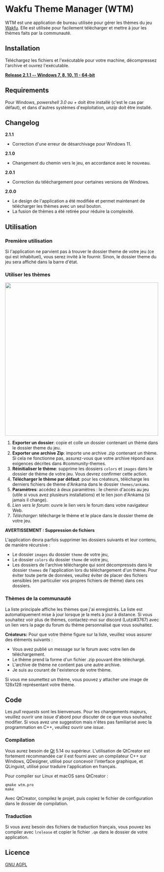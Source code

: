 # Wakfu Theme Manager (WTM)

WTM est une application de bureau utilisée pour gérer les thèmes du jeu [Wakfu](https://www.wakfu.com). Elle est utilisée pour facilement télécharger et mettre à jour les thèmes faits par la communauté.

## Installation

Téléchargez les fichiers et l'exécutable pour votre machine, décompressez l'archive et ouvrez l'exécutable.

[**Release 2.1.1 -- Windows 7, 8, 10, 11 - 64-bit**](https://www.dropbox.com/scl/fi/tfbuwgus5kfy9i2s46pfd/WTM_2_1_1.zip?rlkey=r2tvdhijm5b34gynovbz0425y&dl=1)

## Requirements

Pour Windows, *powershell 3.0 ou +* doit être installé (c'est le cas par défaut), et dans d'autres systèmes d'exploitation, *unzip* doit être installé.

## Changelog

**2.1.1**
* Correction d'une erreur de désarchivage pour Windows 11.

**2.1.0**
* Changement du chemin vers le jeu, en accordance avec le nouveau.

**2.0.1**
* Correction du téléchargement pour certaines versions de Windows.

**2.0.0**
* Le design de l'application a été modifiée et permet maintenant de télécharger les thèmes avec un seul bouton.
* La fusion de thèmes a été retirée pour réduire la complexité.

## Utilisation

### Première utilisation

Si l'application ne parvient pas à trouver le dossier theme de votre jeu (ce qui est inhabituel), vous serez invité à le fournir. Sinon, le dossier theme du jeu sera affiché dans la barre d'état.

### Utiliser les thèmes

<img src="https://user-images.githubusercontent.com/15910330/232262445-7e62a5a3-8c0a-4ac2-83ee-590c783549a7.png" width="500">

1. **Exporter un dossier**: copie et colle un dossier contenant un thème dans le dossier theme du jeu.
2. **Exporter une archive Zip**: importe une archive .zip contenant un thème. Si cela ne fonctionne pas, assurez-vous que votre archive répond aux exigences décrites dans #community-themes.
3. **Réinitialiser le thème**: supprime les dossiers `colors` et `images` dans le dossier de thème de votre jeu. Vous devrez confirmer cette action.
4. **Télécharger le thème par défaut**: pour les créateurs, télécharge les derniers fichiers de thème d'Ankama dans le dossier `themes/ankama`.
5. **Paramètres**: accédez à deux paramètres : le chemin d'accès au jeu (utile si vous avez plusieurs installations) et le lien json d'Ankama (si jamais il change).
6. *Lien vers le forum*: ouvre le lien vers le forum dans votre navigateur Web.
7. *Télécharger*: télécharge le thème et le place dans le dossier theme de votre jeu.

**AVERTISSEMENT : Suppression de fichiers**

L'application devra parfois supprimer les dossiers suivants et leur contenu, de manière récursive :
* Le dossier `images` du dossier `theme` de votre jeu,
* Le dossier `colors` du dossier `theme` de votre jeu,
* Les dossiers de l'archive téléchargée qui sont décompressés dans le dossier `themes` de l'application lors du téléchargement d'un thème.
    Pour éviter toute perte de données, veuillez éviter de placer des fichiers sensibles (en particulier vos propres fichiers de thème) dans ces dossiers.

### Thèmes de la communauté

La liste principale affiche les thèmes que j'ai enregistrés. La liste est automatiquement mise à jour lorsque je la mets à jour à distance. Si vous souhaitez voir plus de thèmes, contactez-moi sur discord (Lutzi#3767) avec un lien vers la page du forum du thème personnalisé que vous souhaitez.

**Créateurs:**
Pour que votre thème figure sur la liste, veuillez vous assurer des éléments suivants :

* Vous avez publié un message sur le forum avec votre lien de téléchargement.
* Le thème prend la forme d'un fichier .zip pouvant être téléchargé.
* L'archive de thème ne contient pas une autre archive.
* Je suis au courant de l'existence de votre thème.

Si vous me soumettez un thème, vous pouvez y attacher une image de 128x128 représentant votre thème.

## Code

Les *pull requests* sont les bienvenues. Pour les changements majeurs, veuillez ouvrir une *issue* d'abord pour discuter de ce que vous souhaitez modifier. Si vous avez une suggestion mais n'êtes pas familiarisé avec la programmation en C++, veuillez ouvrir une *issue*.

### Compilation

Vous aurez besoin de [Qt](https://www.qt.io/) 5.14 ou supérieur. L'utilisation de QtCreator est fortement recommandée car il est fourni avec un compilateur C++ sur Windows, QDesigner, utilisé pour concevoir l'interface graphique, et QLinguist, utilisé pour traduire l'application en français.

Pour compiler sur Linux et macOS sans QtCreator :

```console
qmake wtm.pro
make
```

Avec QtCreator, compilez le projet, puis copiez le fichier de configuration dans le dossier de compilation.

### Traduction
Si vous avez besoin des fichiers de traduction français, vous pouvez les compiler avec `lrelease` et copier le fichier `.qm` dans le dossier de votre application.

## Licence
[GNU AGPL](https://choosealicense.com/licenses/agpl-3.0/)
